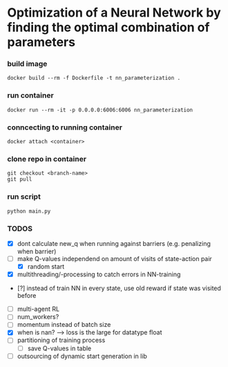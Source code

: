 # Optimization of a Neural Network by finding the optimal combination of parameters

### build image
    docker build --rm -f Dockerfile -t nn_parameterization .

### run container
    docker run --rm -it -p 0.0.0.0:6006:6006 nn_parameterization

### conncecting to running container
    docker attach <container>

### clone repo in container
    git checkout <branch-name>
    git pull

### run script
    python main.py

### TODOS
- [X] dont calculate new_q when running against barriers (e.g. penalizing when barrier)
- [ ] make Q-values independend on amount of visits of state-action pair
    - [X] random start
- [X] multithreading/-processing to catch errors in NN-training
- [?] instead of train NN in every state, use old reward if state was visited before
- [ ] multi-agent RL
- [ ] num_workers?
- [ ] momentum instead of batch size
- [X] when is nan? --> loss is the large for datatype float
- [ ] partitioning of training process
    - [ ] save Q-values in table
- [ ] outsourcing of dynamic start generation in lib